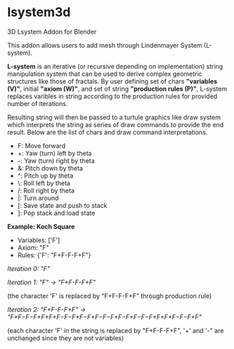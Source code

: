 # lsystem3d
3D Lsystem Addon for Blender

This addon allows users to add mesh through Lindenmayer System (L-system).

**L-system** is an iterative (or recursive depending on implementation) string manipulation system that can be used to derive complex geometric structures like those of fractals.
By user defining set of chars **"variables (V)"**, initial **"axiom (W)"**, and set of string **"production rules (P)"**, L-system replaces varibles in string according to the production rules for provided number of iterations.


Resulting string will then be passed to a turtule graphics like draw system which interprets the string as series of draw commands to provide the end result.
Below are the list of chars and draw command interpretations.
* F: Move forward
* +: Yaw (turn) left by theta
* -: Yaw (turn) right by theta
* &: Pitch down by theta
* ^: Pitch up by theta
* \\: Roll left by theta
* /: Roll right by theta
* |: Turn around
* [: Save state and push to stack
* ]: Pop stack and load state


**Example: Koch Square**
* Variables: ['F']
* Axiom: "F"
* Rules: {'F': "F+F-F-F+F"}

*Iteration 0: "F"*


*Iteration 1:
"F" -> "F+F-F-F+F"*

(the character 'F' is replaced by "F+F-F-F+F" through production rule)

*Iteration 2:
"F+F-F-F+F" -> "F+F−F−F+F+F+F−F−F+F−F+F−F−F+F−F+F−F−F+F+F+F−F−F+F"*

(each character 'F' in the string is replaced by "F+F-F-F+F", '+' and '-" are unchanged since they are not variables)






